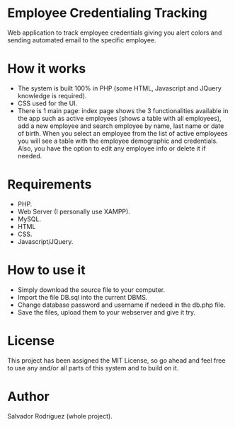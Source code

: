 # Employee Credentialing Tracking
Web application to track employee credentials giving you alert colors and sending automated email to the specific employee.

# How it works
* The system is built 100% in PHP (some HTML, Javascript and JQuery knowledge is required).
* CSS used for the UI.
* There is 1 main page: index page shows the 3 functionalities available in the app such as active employees (shows a table with all employees), add a new employee and search employee by name, last name or date of birth. When you select an employee from the list of active employees you will see a table with the employee demographic and credentials. Also, you have the option to edit any employee info or delete it if needed.

# Requirements
* PHP.
* Web Server (I personally use XAMPP).
* MySQL.
* HTML
* CSS.
* Javascript/JQuery.

# How to use it
* Simply download the source file to your computer.
* Import the file DB.sql into the current DBMS.
* Change database password and username if nedeed in the db.php file.
* Save the files, upload them to your webserver and give it try.

# License
This project has been assigned the MIT License, so go ahead and feel free to use any and/or all parts of this system and to build on it.

# Author
Salvador Rodriguez (whole project).
